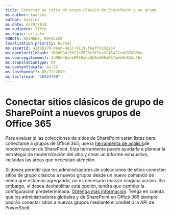 ```yaml
---
title: Conectar un sitio de grupo clásico de SharePoint a un grupo
ms.author: kaarins
author: kaarins
ms.date: 6/29/2018
ms.audience: ITPro
ms.topic: article
ROBOTS: NOINDEX, NOFOLLOW
localization_priority: Normal
ms.assetid: a1f6b170-bead-4e1c-b119-f6affd2b2264
ms.openlocfilehash: 389880415621b7623c9f7ea9f43417eab878806a
ms.sourcegitcommit: 1d98db8acb9959aba3b5e308a567ade6b62da56c
ms.translationtype: MT
ms.contentlocale: es-ES
ms.lasthandoff: 08/22/2019
ms.locfileid: "36504798"
---
```

# <a name="connect-classic-sharepoint-team-sites-to-new-office-365-groups"></a>Conectar sitios clásicos de grupo de SharePoint a nuevos grupos de Office 365

Para evaluar si las colecciones de sitios de SharePoint están listas para conectarse a grupos de Office 365, use la [herramienta de análisis](https://go.microsoft.com/fwlink/?linkid=873066)de modernización de SharePoint. Esta herramienta puede ayudarle a planear la estrategia de modernización del sitio y crear un informe exhaustivo, incluidas las áreas que necesitan atención.
  
Si desea permitir que los administradores de colecciones de sitios conecten sitios de grupo clásicos a nuevos grupos desde un nuevo comando de menú que estamos agregando, no es necesario realizar ninguna acción. Sin embargo, si desea deshabilitar esta opción, tendrá que cambiar la configuración predeterminada. [Obtenga más información](https://go.microsoft.com/fwlink/?linkid=2004316). Tenga en cuenta que los administradores globales y de SharePoint en Office 365 siempre podrán conectar sitios a nuevos grupos mediante el cmdlet o la API de PowerShell.
  

